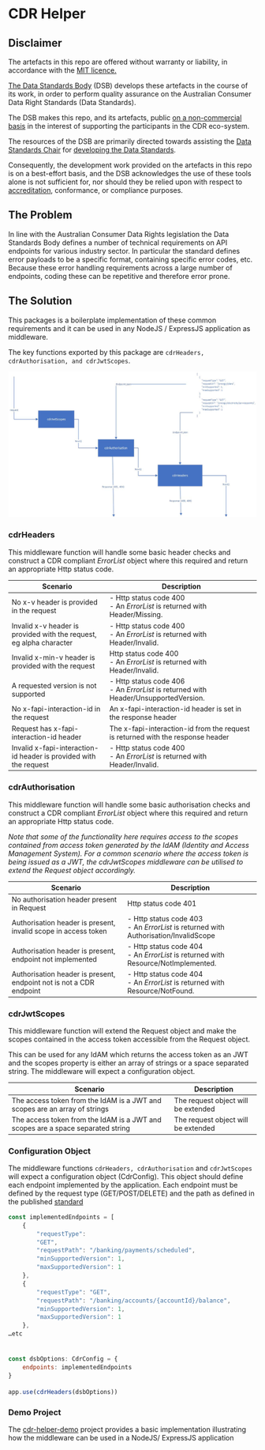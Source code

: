 # CDR Helper

## Disclaimer

The artefacts in this repo are offered without warranty or liability, in accordance with the [MIT licence.](https://github.com/ConsumerDataStandardsAustralia/java-artefacts/blob/master/LICENSE)

[The Data Standards Body](https://www.csiro.au/en/News/News-releases/2018/Data61-appointed-to-Data-Standards-Body-role)
(DSB) develops these artefacts in the course of its work, in order to perform quality assurance on the Australian Consumer Data Right Standards (Data Standards).

The DSB makes this repo, and its artefacts, public [on a non-commercial basis](https://github.com/ConsumerDataStandardsAustralia/java-artefacts/blob/master/LICENSE)
in the interest of supporting the participants in the CDR eco-system.

The resources of the DSB are primarily directed towards assisting the [Data Standards Chair](https://consumerdatastandards.gov.au/about/)
for [developing the Data Standards](https://github.com/ConsumerDataStandardsAustralia/standards).

Consequently, the development work provided on the artefacts in this repo is on a best-effort basis,
and the DSB acknowledges the use of these tools alone is not sufficient for, nor should they be relied upon
with respect to [accreditation](https://www.accc.gov.au/focus-areas/consumer-data-right-cdr-0/cdr-draft-accreditation-guidelines),
conformance, or compliance purposes.

## The Problem

In line with the Australian Consumer Data Rights legislation the Data Standards Body defines a number of technical requirements on API endpoints for various industry sector. In particular the standard defines error payloads to be a specific format, containing specific error codes, etc.
Because these error handling requirements across a large number of endpoints, coding these can be repetitive and therefore error prone.

## The Solution

This packages is a boilerplate implementation of these common requirements and it can be used in any NodeJS / ExpressJS application as middleware.

The key functions exported by this package are `cdrHeaders, cdrAuthorisation, and cdrJwtScopes`.

![Design](/images/MiddleWareDesign.jpg "Middleware pipeline")

### cdrHeaders

This middleware function will handle some basic header checks and construct a CDR compliant *ErrorList* object where this required and return an appropriate Http status code.

| Scenario      | Description |
| ----------- | ----------- |
| No x-v header is provided in the request    | - Http status code 400 </br> - An *ErrorList* is returned with Header/Missing.    |
| Invalid x-v header is provided with the request, eg alpha character   | - Http status code 400 </br> - An *ErrorList* is returned with Header/Invalid. |
| Invalid x-min-v header is provided with the request |  Http status code 400 </br> - An *ErrorList* is returned with Header/Invalid. |
| A requested version is not supported | - Http status code 406 </br> - An *ErrorList* is returned with Header/UnsupportedVersion. |
| No x-fapi-interaction-id  in the request    | An x-fapi-interaction-id header is set in the response header    |
| Request has x-fapi-interaction-id header    | The x-fapi-interaction-id from the request is returned with the response header   |
| Invalid x-fapi-interaction-id header is provided with the request  | - Http status code 400 </br> - An *ErrorList* is returned with Header/Invalid. |

### cdrAuthorisation

This middleware function will handle some basic authorisation checks and construct a CDR compliant *ErrorList* object where this required and return an appropriate Http status code.

*Note that some of the functionality here requires access to the scopes contained from access token generated by the IdAM  (Identity and Access Management System).  For a common scenario where the access token is being issued as a JWT, the cdrJwtScopes middleware can be utilised to extend the Request object accordingly.*

| Scenario      | Description |
| ----------- | ----------- |
| No authorisation header present in Request     | Http status code 401       |
| Authorisation header is present, invalid scope in access token   | - Http status code 403 </br> - An *ErrorList* is returned with Authorisation/InvalidScope |
| Authorisation header is present, endpoint not implemented | - Http status code 404 </br> - An *ErrorList* is returned with Resource/NotImplemented. |
| Authorisation header is present, endpoint not is not a CDR endpoint | - Http status code 404 </br> - An *ErrorList* is returned with Resource/NotFound. |

### cdrJwtScopes

This middleware function will extend the Request object and make the scopes contained in the access token accessible from the Request object.

This can be used for any IdAM which returns the access token as an JWT and the scopes property is either an array of strings or a space separated string.
The middleware will expect a configuration object.

| Scenario      | Description |
| ----------- | ----------- |
| The access token from the IdAM is a JWT and scopes are an array of strings    | The request object will be extended      |
| The access token from the IdAM is a JWT and scopes are a space separated string   |The request object will be extended  |

### Configuration Object

The middleware functions `cdrHeaders, cdrAuthorisation` and `cdrJwtScopes`  will expect a configuration object (CdrConfig). This object should define each endpoint implemented by the application.
Each endpoint must be defined by the request type (GET/POST/DELETE) and the path as defined in the published [standard](https://consumerdatastandardsaustralia.github.io/standards/#introduction)

```javascript
const implementedEndpoints = [
    {
        "requestType": 
        "GET",
        "requestPath": "/banking/payments/scheduled",
        "minSupportedVersion": 1,
        "maxSupportedVersion": 1
    },
    {
        "requestType": "GET",
        "requestPath": "/banking/accounts/{accountId}/balance",
        "minSupportedVersion": 1,
        "maxSupportedVersion": 1
    },
…etc


const dsbOptions: CdrConfig = {
    endpoints: implementedEndpoints
}

app.use(cdrHeaders(dsbOptions))

```

### Demo Project

The [cdr-helper-demo](https://github.com/ConsumerDataStandardsAustralia/cdr-helper-demo) project provides a basic implementation illustrating how the middleware can be used in a NodeJS/ ExpressJS  application
